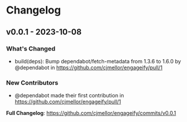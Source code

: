 # Changelog

## v0.0.1 - 2023-10-08

### What's Changed

- build(deps): Bump dependabot/fetch-metadata from 1.3.6 to 1.6.0 by @dependabot in https://github.com/cjmellor/engageify/pull/1

### New Contributors

- @dependabot made their first contribution in https://github.com/cjmellor/engageify/pull/1

**Full Changelog**: https://github.com/cjmellor/engageify/commits/v0.0.1
